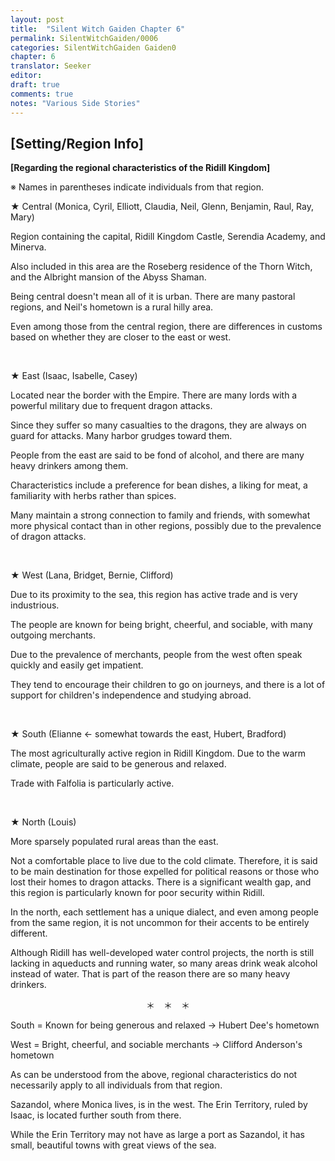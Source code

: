```yaml
---
layout: post
title:  "Silent Witch Gaiden Chapter 6"
permalink: SilentWitchGaiden/0006
categories: SilentWitchGaiden Gaiden0
chapter: 6
translator: Seeker
editor: 
draft: true
comments: true
notes: "Various Side Stories"
---
```

<h2>[Setting/Region Info]</h2>

**[Regarding the regional characteristics of the Ridill Kingdom]**

※ Names in parentheses indicate individuals from that region.

★ Central (Monica, Cyril, Elliott, Claudia, Neil, Glenn, Benjamin, Raul, Ray, Mary)

Region containing the capital, Ridill Kingdom Castle, Serendia Academy, and Minerva.

Also included in this area are the Roseberg residence of the Thorn Witch, and the Albright mansion of the Abyss Shaman.

Being central doesn't mean all of it is urban. There are many pastoral regions, and Neil's hometown is a rural hilly area.

Even among those from the central region, there are differences in customs based on whether they are closer to the east or west.

<br/>

★ East (Isaac, Isabelle, Casey)

Located near the border with the Empire. There are many lords with a powerful military due to frequent dragon attacks.

Since they suffer so many casualties to the dragons, they are always on guard for attacks. Many harbor grudges toward them.

People from the east are said to be fond of alcohol, and there are many heavy drinkers among them.

Characteristics include a preference for bean dishes, a liking for meat, a familiarity with herbs rather than spices.

Many maintain a strong connection to family and friends, with somewhat more physical contact than in other regions, possibly due to the prevalence of dragon attacks.

<br/>

★ West (Lana, Bridget, Bernie, Clifford)

Due to its proximity to the sea, this region has active trade and is very industrious.

The people are known for being bright, cheerful, and sociable, with many outgoing merchants.

Due to the prevalence of merchants, people from the west often speak quickly and easily get impatient.

They tend to encourage their children to go on journeys, and there is a lot of support for children's independence and studying abroad.

<br/>

★ South (Elianne ← somewhat towards the east, Hubert, Bradford)

The most agriculturally active region in Ridill Kingdom. Due to the warm climate, people are said to be generous and relaxed.

Trade with Falfolia is particularly active.

<br/>

★ North (Louis)

More sparsely populated rural areas than the east.

Not a comfortable place to live due to the cold climate. Therefore, it is said to be main destination for those expelled for political reasons or those who lost their homes to dragon attacks. There is a significant wealth gap, and this region is particularly known for poor security within Ridill.

In the north, each settlement has a unique dialect, and even among people from the same region, it is not uncommon for their accents to be entirely different.

Although Ridill has well-developed water control projects, the north is still lacking in aqueducts and running water, so many areas drink weak alcohol instead of water. That is part of the reason there are so many heavy drinkers.

<p style="text-align: center;">＊　＊　＊</p>

South = Known for being generous and relaxed → Hubert Dee's hometown

West = Bright, cheerful, and sociable merchants → Clifford Anderson's hometown

As can be understood from the above, regional characteristics do not necessarily apply to all individuals from that region.

Sazandol, where Monica lives, is in the west. The Erin Territory, ruled by Isaac, is located further south from there.

While the Erin Territory may not have as large a port as Sazandol, it has small, beautiful towns with great views of the sea.


